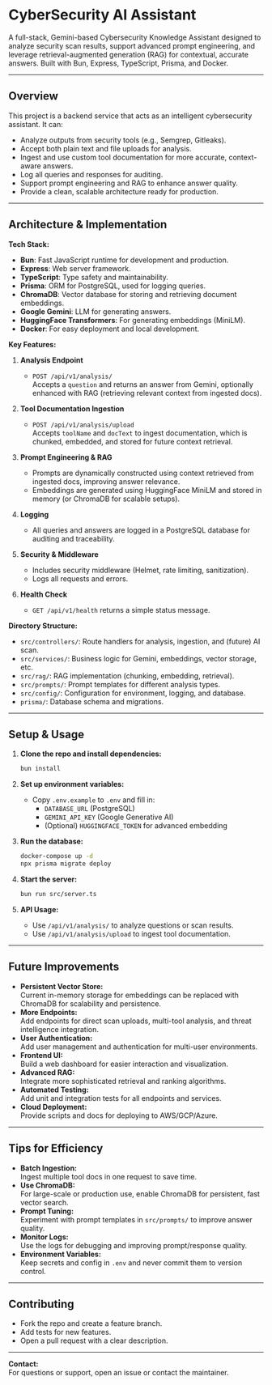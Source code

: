 # CyberSecurity AI Assistant

A full-stack, Gemini-based Cybersecurity Knowledge Assistant designed to analyze security scan results, support advanced prompt engineering, and leverage retrieval-augmented generation (RAG) for contextual, accurate answers. Built with Bun, Express, TypeScript, Prisma, and Docker.

---

## Overview

This project is a backend service that acts as an intelligent cybersecurity assistant. It can:
- Analyze outputs from security tools (e.g., Semgrep, Gitleaks).
- Accept both plain text and file uploads for analysis.
- Ingest and use custom tool documentation for more accurate, context-aware answers.
- Log all queries and responses for auditing.
- Support prompt engineering and RAG to enhance answer quality.
- Provide a clean, scalable architecture ready for production.

---

## Architecture & Implementation

**Tech Stack:**
- **Bun**: Fast JavaScript runtime for development and production.
- **Express**: Web server framework.
- **TypeScript**: Type safety and maintainability.
- **Prisma**: ORM for PostgreSQL, used for logging queries.
- **ChromaDB**: Vector database for storing and retrieving document embeddings.
- **Google Gemini**: LLM for generating answers.
- **HuggingFace Transformers**: For generating embeddings (MiniLM).
- **Docker**: For easy deployment and local development.

**Key Features:**

1. **Analysis Endpoint**  
   - `POST /api/v1/analysis/`  
     Accepts a `question` and returns an answer from Gemini, optionally enhanced with RAG (retrieving relevant context from ingested docs).

2. **Tool Documentation Ingestion**  
   - `POST /api/v1/analysis/upload`  
     Accepts `toolName` and `docText` to ingest documentation, which is chunked, embedded, and stored for future context retrieval.

3. **Prompt Engineering & RAG**  
   - Prompts are dynamically constructed using context retrieved from ingested docs, improving answer relevance.
   - Embeddings are generated using HuggingFace MiniLM and stored in memory (or ChromaDB for scalable setups).

4. **Logging**  
   - All queries and answers are logged in a PostgreSQL database for auditing and traceability.

5. **Security & Middleware**  
   - Includes security middleware (Helmet, rate limiting, sanitization).
   - Logs all requests and errors.

6. **Health Check**  
   - `GET /api/v1/health` returns a simple status message.

**Directory Structure:**
- `src/controllers/`: Route handlers for analysis, ingestion, and (future) AI scan.
- `src/services/`: Business logic for Gemini, embeddings, vector storage, etc.
- `src/rag/`: RAG implementation (chunking, embedding, retrieval).
- `src/prompts/`: Prompt templates for different analysis types.
- `src/config/`: Configuration for environment, logging, and database.
- `prisma/`: Database schema and migrations.

---

## Setup & Usage

1. **Clone the repo and install dependencies:**
   ```sh
   bun install
   ```

2. **Set up environment variables:**
   - Copy `.env.example` to `.env` and fill in:
     - `DATABASE_URL` (PostgreSQL)
     - `GEMINI_API_KEY` (Google Generative AI)
     - (Optional) `HUGGINGFACE_TOKEN` for advanced embedding

3. **Run the database:**
   ```sh
   docker-compose up -d
   npx prisma migrate deploy
   ```

4. **Start the server:**
   ```sh
   bun run src/server.ts
   ```

5. **API Usage:**
   - Use `/api/v1/analysis/` to analyze questions or scan results.
   - Use `/api/v1/analysis/upload` to ingest tool documentation.

---

## Future Improvements

- **Persistent Vector Store:**  
  Current in-memory storage for embeddings can be replaced with ChromaDB for scalability and persistence.
- **More Endpoints:**  
  Add endpoints for direct scan uploads, multi-tool analysis, and threat intelligence integration.
- **User Authentication:**  
  Add user management and authentication for multi-user environments.
- **Frontend UI:**  
  Build a web dashboard for easier interaction and visualization.
- **Advanced RAG:**  
  Integrate more sophisticated retrieval and ranking algorithms.
- **Automated Testing:**  
  Add unit and integration tests for all endpoints and services.
- **Cloud Deployment:**  
  Provide scripts and docs for deploying to AWS/GCP/Azure.

---

## Tips for Efficiency

- **Batch Ingestion:**  
  Ingest multiple tool docs in one request to save time.
- **Use ChromaDB:**  
  For large-scale or production use, enable ChromaDB for persistent, fast vector search.
- **Prompt Tuning:**  
  Experiment with prompt templates in `src/prompts/` to improve answer quality.
- **Monitor Logs:**  
  Use the logs for debugging and improving prompt/response quality.
- **Environment Variables:**  
  Keep secrets and config in `.env` and never commit them to version control.

---

## Contributing

- Fork the repo and create a feature branch.
- Add tests for new features.
- Open a pull request with a clear description.

---

**Contact:**  
For questions or support, open an issue or contact the maintainer.


